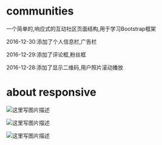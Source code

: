 # communities

一个简单的,响应式的互动社区页面结构,用于学习Bootstrap框架

2016-12-30:添加了个人信息栏,广告栏

2016-12-29:添加了评论框,粉丝框

2016-12-28:添加了显示二维码,用户照片滚动播放

# about responsive



![这里写图片描述](http://img.blog.csdn.net/20170123144426988?watermark/2/text/aHR0cDovL2Jsb2cuY3Nkbi5uZXQvQ2hhdGlvbl85OQ==/font/5a6L5L2T/fontsize/400/fill/I0JBQkFCMA==/dissolve/70/gravity/SouthEast)

![这里写图片描述](http://img.blog.csdn.net/20170123144654652?watermark/2/text/aHR0cDovL2Jsb2cuY3Nkbi5uZXQvQ2hhdGlvbl85OQ==/font/5a6L5L2T/fontsize/400/fill/I0JBQkFCMA==/dissolve/70/gravity/SouthEast)

![这里写图片描述](http://img.blog.csdn.net/20170123144709059?watermark/2/text/aHR0cDovL2Jsb2cuY3Nkbi5uZXQvQ2hhdGlvbl85OQ==/font/5a6L5L2T/fontsize/400/fill/I0JBQkFCMA==/dissolve/70/gravity/SouthEast)
